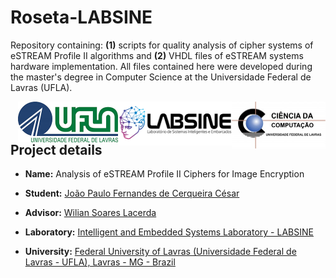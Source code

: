 # Roseta-LABSINE
  
Repository containing: **(1)** scripts for quality analysis of cipher systems of eSTREAM Profile II algorithms and **(2)** VHDL files of eSTREAM systems hardware implementation. All files contained here were developed during the master's degree in Computer Science at the Universidade Federal de Lavras (UFLA).
  
<img align="right" width="150" height="75" src="./img/logoDCC.jpg">  <img align="right" width="182" height="70" src="./img/logoLABSINE.png"><img align="right"  width="160" height="65" src="./img/logoUFLA.jpg">

## Project details

* **Name:** Analysis of eSTREAM Profile II Ciphers for Image Encryption

* **Student:** [João Paulo Fernandes de Cerqueira César](https://www.researchgate.net/profile/Joao_Paulo_Fernandes_De_Cerqueira_Cesar)

* **Advisor:** [Wilian Soares Lacerda](https://www.researchgate.net/profile/Wilian_Lacerda)

* **Laboratory:** [Intelligent and Embedded Systems Laboratory - LABSINE](https://www.linkedin.com/company/labsine)

* **University:** [Federal University of Lavras (Universidade Federal de Lavras - UFLA), Lavras - MG - Brazil](http://www.ufla.br)





